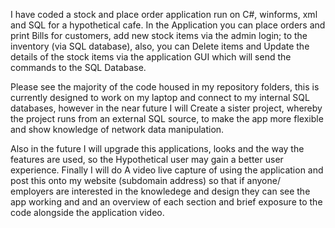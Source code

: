 I have coded a stock and place order application run on C#, winforms, xml and SQL for a hypothetical cafe.  In the Application you can place orders and print 
Bills for customers, add new stock items via the admin login; to the inventory (via SQL database), also, you can Delete items and Update the details of the stock items 
via the application GUI which will send the commands to the SQL Database.

Please see the majority of the code housed in my repository folders, this is currently designed to work on my laptop and connect to my internal SQL databases, however in the near
future I will Create a sister project, whereby the project runs from an external SQL source, to make the app more flexible and show knowledge of network data manipulation.

Also in the future I will upgrade this applications, looks and the way the features are used, so the Hypothetical user may gain a better user experience.  Finally I will do
A video live capture of using the application and post this onto my website (subdomain address) so that if anyone/ employers are interested in the knowledege and design they
can see the app working and and an overview of each section and brief exposure to the code alongside the application video.
